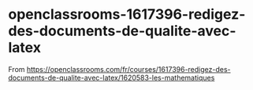 # openclassrooms-1617396-redigez-des-documents-de-qualite-avec-latex
From https://openclassrooms.com/fr/courses/1617396-redigez-des-documents-de-qualite-avec-latex/1620583-les-mathematiques

